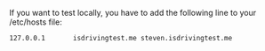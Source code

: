 If you want to test locally, you have to add the following line to your /etc/hosts file:

	127.0.0.1       isdrivingtest.me steven.isdrivingtest.me
